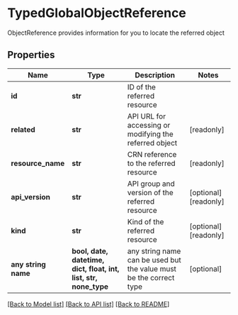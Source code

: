 # TypedGlobalObjectReference

ObjectReference provides information for you to locate the referred object

## Properties
Name | Type | Description | Notes
------------ | ------------- | ------------- | -------------
**id** | **str** | ID of the referred resource | 
**related** | **str** | API URL for accessing or modifying the referred object | [readonly] 
**resource_name** | **str** | CRN reference to the referred resource | [readonly] 
**api_version** | **str** | API group and version of the referred resource | [optional] [readonly] 
**kind** | **str** | Kind of the referred resource | [optional] [readonly] 
**any string name** | **bool, date, datetime, dict, float, int, list, str, none_type** | any string name can be used but the value must be the correct type | [optional]

[[Back to Model list]](../README.md#documentation-for-models) [[Back to API list]](../README.md#documentation-for-api-endpoints) [[Back to README]](../README.md)


